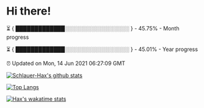 # Hi there!

⏳ { █████████████░░░░░░░░░░░░░░░░░ } - 45.75% - Month progress

⏳ { █████████████░░░░░░░░░░░░░░░░░ } - 45.01% - Year progress

⏰ Updated on Mon, 14 Jun 2021 06:27:09 GMT


[![Schlauer-Hax's github stats](https://github-readme-stats.vercel.app/api?username=Schlauer-Hax&show_icons=true&theme=dark&count_private=true)](https://github.com/Schlauer-Hax)


[![Top Langs](https://github-readme-stats.vercel.app/api/top-langs/?username=Schlauer-Hax&layout=compact&theme=dark)](https://github.com/Schlauer-Hax?tab=repositories)


[![Hax's wakatime stats](https://github-readme-stats.vercel.app/api/wakatime?username=Hax&theme=dark)](https://wakatime.com/@Hax)

